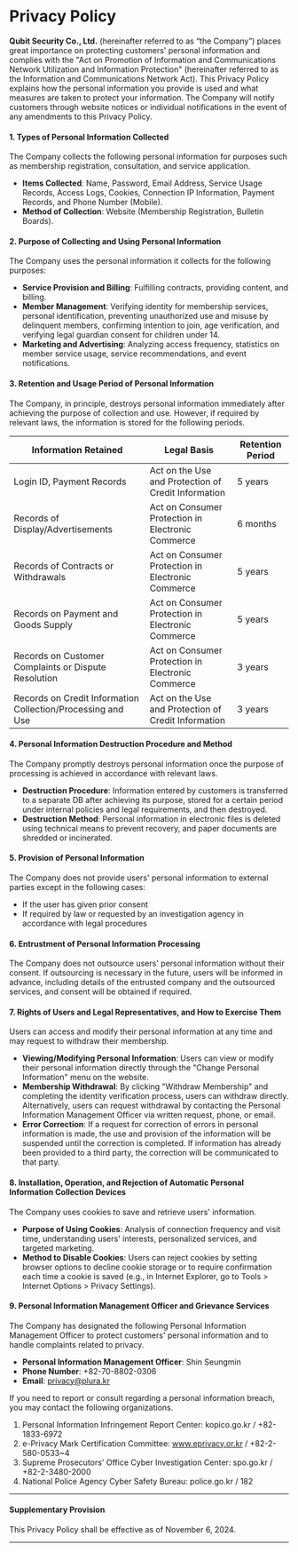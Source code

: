 # Privacy Policy

**Qubit Security Co., Ltd.** (hereinafter referred to as “the Company”) places great importance on protecting customers' personal information and complies with the "Act on Promotion of Information and Communications Network Utilization and Information Protection" (hereinafter referred to as the Information and Communications Network Act). This Privacy Policy explains how the personal information you provide is used and what measures are taken to protect your information. The Company will notify customers through website notices or individual notifications in the event of any amendments to this Privacy Policy.

#### 1. Types of Personal Information Collected
The Company collects the following personal information for purposes such as membership registration, consultation, and service application.

- **Items Collected**: Name, Password, Email Address, Service Usage Records, Access Logs, Cookies, Connection IP Information, Payment Records, and Phone Number (Mobile).
- **Method of Collection**: Website (Membership Registration, Bulletin Boards).

#### 2. Purpose of Collecting and Using Personal Information
The Company uses the personal information it collects for the following purposes:

- **Service Provision and Billing**: Fulfilling contracts, providing content, and billing.
- **Member Management**: Verifying identity for membership services, personal identification, preventing unauthorized use and misuse by delinquent members, confirming intention to join, age verification, and verifying legal guardian consent for children under 14.
- **Marketing and Advertising**: Analyzing access frequency, statistics on member service usage, service recommendations, and event notifications.

#### 3. Retention and Usage Period of Personal Information
The Company, in principle, destroys personal information immediately after achieving the purpose of collection and use. However, if required by relevant laws, the information is stored for the following periods.

| Information Retained        | Legal Basis                                       | Retention Period                    |
|-----------------------------|---------------------------------------------------|-------------------------------------|
| Login ID, Payment Records   | Act on the Use and Protection of Credit Information | 5 years                             |
| Records of Display/Advertisements | Act on Consumer Protection in Electronic Commerce | 6 months                            |
| Records of Contracts or Withdrawals | Act on Consumer Protection in Electronic Commerce | 5 years                             |
| Records on Payment and Goods Supply | Act on Consumer Protection in Electronic Commerce | 5 years                             |
| Records on Customer Complaints or Dispute Resolution | Act on Consumer Protection in Electronic Commerce | 3 years                             |
| Records on Credit Information Collection/Processing and Use | Act on the Use and Protection of Credit Information | 3 years                             |

#### 4. Personal Information Destruction Procedure and Method
The Company promptly destroys personal information once the purpose of processing is achieved in accordance with relevant laws.

- **Destruction Procedure**: Information entered by customers is transferred to a separate DB after achieving its purpose, stored for a certain period under internal policies and legal requirements, and then destroyed.
- **Destruction Method**: Personal information in electronic files is deleted using technical means to prevent recovery, and paper documents are shredded or incinerated.

#### 5. Provision of Personal Information
The Company does not provide users' personal information to external parties except in the following cases:

- If the user has given prior consent
- If required by law or requested by an investigation agency in accordance with legal procedures

#### 6. Entrustment of Personal Information Processing
The Company does not outsource users' personal information without their consent. If outsourcing is necessary in the future, users will be informed in advance, including details of the entrusted company and the outsourced services, and consent will be obtained if required.

#### 7. Rights of Users and Legal Representatives, and How to Exercise Them
Users can access and modify their personal information at any time and may request to withdraw their membership.

- **Viewing/Modifying Personal Information**: Users can view or modify their personal information directly through the "Change Personal Information" menu on the website.
- **Membership Withdrawal**: By clicking "Withdraw Membership" and completing the identity verification process, users can withdraw directly. Alternatively, users can request withdrawal by contacting the Personal Information Management Officer via written request, phone, or email.
- **Error Correction**: If a request for correction of errors in personal information is made, the use and provision of the information will be suspended until the correction is completed. If information has already been provided to a third party, the correction will be communicated to that party.

#### 8. Installation, Operation, and Rejection of Automatic Personal Information Collection Devices
The Company uses cookies to save and retrieve users' information.

- **Purpose of Using Cookies**: Analysis of connection frequency and visit time, understanding users' interests, personalized services, and targeted marketing.
- **Method to Disable Cookies**: Users can reject cookies by setting browser options to decline cookie storage or to require confirmation each time a cookie is saved (e.g., in Internet Explorer, go to Tools > Internet Options > Privacy Settings).

#### 9. Personal Information Management Officer and Grievance Services
The Company has designated the following Personal Information Management Officer to protect customers' personal information and to handle complaints related to privacy.

- **Personal Information Management Officer**: Shin Seungmin
- **Phone Number**: +82-70-8802-0306
- **Email**: privacy@plura.kr

If you need to report or consult regarding a personal information breach, you may contact the following organizations.

1. Personal Information Infringement Report Center: kopico.go.kr / +82-1833-6972
2. e-Privacy Mark Certification Committee: www.eprivacy.or.kr / +82-2-580-0533~4
3. Supreme Prosecutors' Office Cyber Investigation Center: spo.go.kr / +82-2-3480-2000
4. National Police Agency Cyber Safety Bureau: police.go.kr / 182

---

#### Supplementary Provision
This Privacy Policy shall be effective as of November 6, 2024.

---
